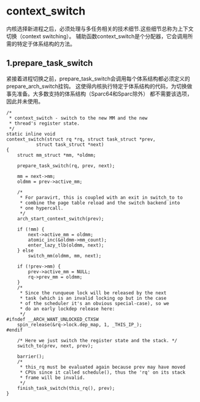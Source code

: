 context_switch
========================================

内核选择新进程之后，必须处理与多任务相关的技术细节.这些细节总称为上下文切换（context switching）。
辅助函数context_switch是个分配器，它会调用所需的特定于体系结构的方法。

1.prepare_task_switch
----------------------------------------

紧接着进程切换之前，prepare_task_switch会调用每个体系结构都必须定义的prepare_arch_switch挂钩。
这使得内核执行特定于体系结构的代码，为切换做事先准备。大多数支持的体系结构（Sparc64和Sparc除外）
都不需要该选项，因此并未使用。

```
/*
 * context_switch - switch to the new MM and the new
 * thread's register state.
 */
static inline void
context_switch(struct rq *rq, struct task_struct *prev,
           struct task_struct *next)
{
    struct mm_struct *mm, *oldmm;

    prepare_task_switch(rq, prev, next);

    mm = next->mm;
    oldmm = prev->active_mm;
```

```
    /*
     * For paravirt, this is coupled with an exit in switch_to to
     * combine the page table reload and the switch backend into
     * one hypercall.
     */
    arch_start_context_switch(prev);

    if (!mm) {
        next->active_mm = oldmm;
        atomic_inc(&oldmm->mm_count);
        enter_lazy_tlb(oldmm, next);
    } else
        switch_mm(oldmm, mm, next);

    if (!prev->mm) {
        prev->active_mm = NULL;
        rq->prev_mm = oldmm;
    }
    /*
     * Since the runqueue lock will be released by the next
     * task (which is an invalid locking op but in the case
     * of the scheduler it's an obvious special-case), so we
     * do an early lockdep release here:
     */
#ifndef __ARCH_WANT_UNLOCKED_CTXSW
    spin_release(&rq->lock.dep_map, 1, _THIS_IP_);
#endif

    /* Here we just switch the register state and the stack. */
    switch_to(prev, next, prev);

    barrier();
    /*
     * this_rq must be evaluated again because prev may have moved
     * CPUs since it called schedule(), thus the 'rq' on its stack
     * frame will be invalid.
     */
    finish_task_switch(this_rq(), prev);
}
```